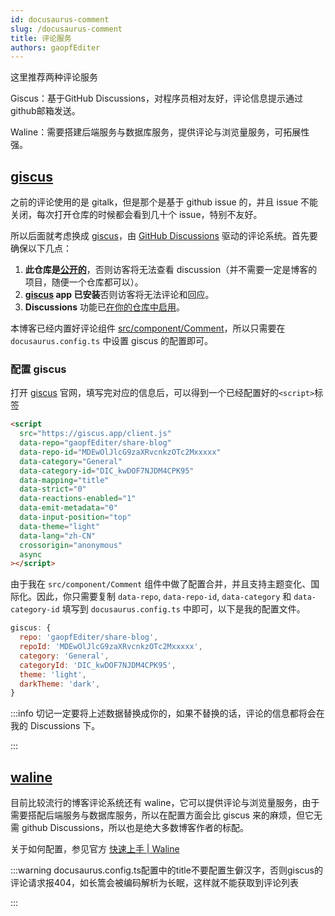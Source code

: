 ```yaml
---
id: docusaurus-comment
slug: /docusaurus-comment
title: 评论服务
authors: gaopfEditer
---
```


这里推荐两种评论服务

Giscus：基于GitHub Discussions，对程序员相对友好，评论信息提示通过github邮箱发送。

Waline：需要搭建后端服务与数据库服务，提供评论与浏览量服务，可拓展性强。

## [giscus](https://giscus.app)

之前的评论使用的是 gitalk，但是那个是基于 github issue 的，并且 issue 不能关闭，每次打开仓库的时候都会看到几十个 issue，特别不友好。

所以后面就考虑换成 [giscus](https://giscus.app/zh-CN)，由 [GitHub Discussions](https://docs.github.com/en/discussions) 驱动的评论系统。首先要确保以下几点：

1. **此仓库是[公开的](https://docs.github.com/en/github/administering-a-repository/managing-repository-settings/setting-repository-visibility#making-a-repository-public)**，否则访客将无法查看 discussion（并不需要一定是博客的项目，随便一个仓库都可以）。
2. **[giscus](https://github.com/apps/giscus) app 已安装**否则访客将无法评论和回应。
3. **Discussions** 功能已[在你的仓库中启用](https://docs.github.com/en/github/administering-a-repository/managing-repository-settings/enabling-or-disabling-github-discussions-for-a-repository)。

本博客已经内置好评论组件 [src/component/Comment](https://github.com/gaopfEditer/share-blog/blob/main/src/components/Comment/index.tsx)，所以只需要在 `docusaurus.config.ts` 中设置 giscus 的配置即可。

### 配置 giscus

打开 [giscus](https://giscus.app/) 官网，填写完对应的信息后，可以得到一个已经配置好的`<script>`标签

```html
<script
  src="https://giscus.app/client.js"
  data-repo="gaopfEditer/share-blog"
  data-repo-id="MDEwOlJlcG9zaXRvcnkzOTc2Mxxxxx"
  data-category="General"
  data-category-id="DIC_kwDOF7NJDM4CPK95"
  data-mapping="title"
  data-strict="0"
  data-reactions-enabled="1"
  data-emit-metadata="0"
  data-input-position="top"
  data-theme="light"
  data-lang="zh-CN"
  crossorigin="anonymous"
  async
></script>
```

由于我在 `src/component/Comment` 组件中做了配置合并，并且支持主题变化、国际化。因此，你只需要复制 `data-repo`, `data-repo-id`, `data-category` 和 `data-category-id` 填写到 `docusaurus.config.ts` 中即可，以下是我的配置文件。

```javascript title='docusaurus.config.ts' icon='logos:docusaurus'
giscus: {
  repo: 'gaopfEditer/share-blog',
  repoId: 'MDEwOlJlcG9zaXRvcnkzOTc2Mxxxxx',
  category: 'General',
  categoryId: 'DIC_kwDOF7NJDM4CPK95',
  theme: 'light',
  darkTheme: 'dark',
}
```

:::info 切记一定要将上述数据替换成你的，如果不替换的话，评论的信息都将会在我的 Discussions 下。

:::

## [waline](https://github.com/walinejs/waline)

目前比较流行的博客评论系统还有 waline，它可以提供评论与浏览量服务，由于需要搭配后端服务与数据库服务，所以在配置方面会比 giscus 来的麻烦，但它无需 github Discussions，所以也是绝大多数博客作者的标配。

关于如何配置，参见官方 [快速上手 | Waline](https://waline.js.org/guide/get-started.html)

:::warning docusaurus.config.ts配置中的title不要配置生僻汉字，否则giscus的评论请求报404，如长篙会被编码解析为长眠，这样就不能获取到评论列表

:::